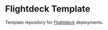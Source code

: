 # Flightdeck Template

Template repository for [Flightdeck] deployments.

[Flightdeck]: https://github.com/thoughtbot/flightdeck
